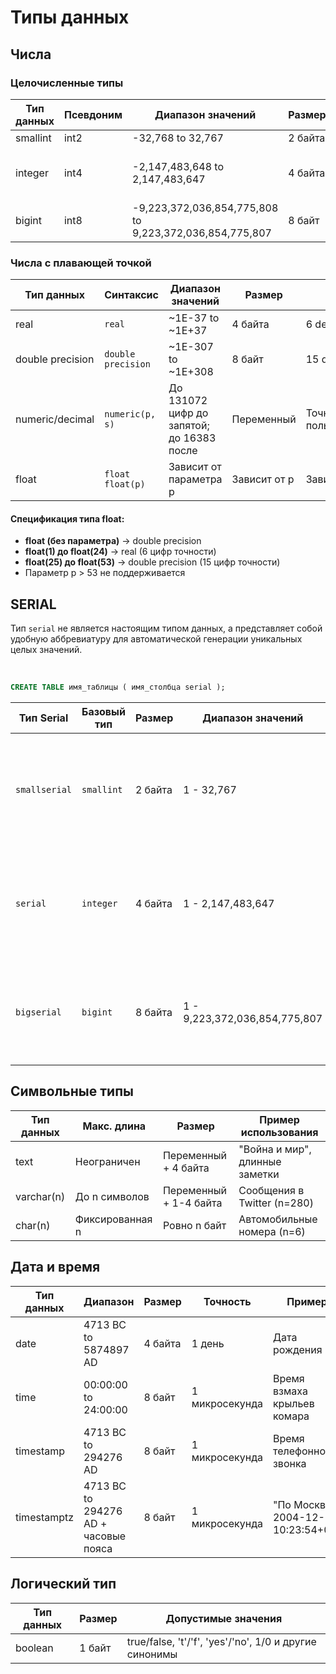 # Типы данных

## Числа

### Целочисленные типы

| Тип данных | Псевдоним | Диапазон значений                          | Размер  | Пример использования                     |
|------------|-----------|--------------------------------------------|---------|-------------------------------------------|
| smallint   | int2      | -32,768 to 32,767                          | 2 байта | Вес колибри                               |
| integer    | int4      | -2,147,483,648 to 2,147,483,647           | 4 байта | Количество смартфонов, население страны   |
| bigint     | int8      | -9,223,372,036,854,775,808 to 9,223,372,036,854,775,807 | 8 байт | Счётчик строк в огромных таблицах         |

### Числа с плавающей точкой

| Тип данных        | Синтаксис               | Диапазон значений                     | Размер       | Точность           | Пример использования              |
|-------------------|-------------------------|---------------------------------------|-------------|--------------------|-----------------------------------|
| real             | `real`                  | ~1E-37 to ~1E+37                      | 4 байта     | 6 decimal digits   | Межзвёздные расстояния            |
| double precision | `double precision`      | ~1E-307 to ~1E+308                    | 8 байт      | 15 decimal digits  | Количество атомов во Вселенной    |
| numeric/decimal  | `numeric(p, s)`         | До 131072 цифр до запятой; до 16383 после | Переменный | Точная, пользовательская | Финансовые расчёты, точные измерения |
| float            | `float` `float(p)`      | Зависит от параметра p                | Зависит от p | Зависит от p       | Универсальные вычисления          |

#### Спецификация типа float:
- **float (без параметра)** → double precision
- **float(1) до float(24)** → real (6 цифр точности)
- **float(25) до float(53)** → double precision (15 цифр точности)
- Параметр p > 53 не поддерживается

## SERIAL
Тип `serial` не является настоящим типом данных, а представляет собой удобную аббревиатуру для автоматической генерации уникальных целых значений.  

<br>

```sql
CREATE TABLE имя_таблицы ( имя_столбца serial );
```

| Тип Serial | Базовый тип | Размер | Диапазон значений | Эквивалентные команды | Применение |
|------------|------------|--------|-------------------|-----------------------|------------|
| `smallserial` | `smallint` | 2 байта | 1 - 32,767 | `CREATE SEQUENCE имя_таблицы_имя_столбца_seq AS smallint;`<br>`CREATE TABLE имя_таблицы (`<br>`    имя_столбца smallint NOT NULL`<br>`    DEFAULT nextval('имя_таблицы_имя_столбца_seq')`<br>`);`<br>`ALTER SEQUENCE имя_таблицы_имя_столбца_seq`<br>`OWNED BY имя_таблицы.имя_столбца;` | Небольшие таблицы |
| `serial` | `integer` | 4 байта | 1 - 2,147,483,647 | `CREATE SEQUENCE имя_таблицы_имя_столбца_seq AS integer;`<br>`CREATE TABLE имя_таблицы (`<br>`    имя_столбца integer NOT NULL`<br>`    DEFAULT nextval('имя_таблицы_имя_столбца_seq')`<br>`);`<br>`ALTER SEQUENCE имя_таблицы_имя_столбца_seq`<br>`OWNED BY имя_таблицы.имя_столбца;` | Стандартный случай |
| `bigserial` | `bigint` | 8 байта | 1 - 9,223,372,036,854,775,807 | `CREATE SEQUENCE имя_таблицы_имя_столбца_seq AS bigint;`<br>`CREATE TABLE имя_таблицы (`<br>`    имя_столбца bigint NOT NULL`<br>`    DEFAULT nextval('имя_таблицы_имя_столбца_seq')`<br>`);`<br>`ALTER SEQUENCE имя_таблицы_имя_столбца_seq`<br>`OWNED BY имя_таблицы.имя_столбца;` | Большие таблицы |

## Символьные типы

| Тип данных           | Макс. длина | Размер                   | Пример использования              |
|----------------------|-------------|--------------------------|------------------------------------|
| text                 | Неограничен | Переменный + 4 байта     | "Война и мир", длинные заметки     |
| varchar(n)           | До n символов | Переменный + 1-4 байта  | Сообщения в Twitter (n=280)        |
| char(n)              | Фиксированная n | Ровно n байт          | Автомобильные номера (n=6)         |

## Дата и время

| Тип данных          | Диапазон                          | Размер  | Точность          | Пример                          |
|---------------------|-----------------------------------|---------|-------------------|---------------------------------|
| date                | 4713 BC to 5874897 AD             | 4 байта | 1 день            | Дата рождения                   |
| time                | 00:00:00 to 24:00:00              | 8 байт  | 1 микросекунда    | Время взмаха крыльев комара      |
| timestamp           | 4713 BC to 294276 AD              | 8 байт  | 1 микросекунда    | Время телефонного звонка        |
| timestamptz         | 4713 BC to 294276 AD + часовые пояса | 8 байт | 1 микросекунда   | "По Москве 2004-12-31 10:23:54+03" |

## Логический тип

| Тип данных | Размер | Допустимые значения                          |
|------------|--------|-----------------------------------------------|
| boolean    | 1 байт | true/false, 't'/'f', 'yes'/'no', 1/0 и другие синонимы |